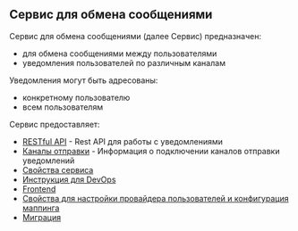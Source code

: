 Сервис для обмена сообщениями
-----------------------------

Сервис для обмена сообщениями (далее Сервис) предназначен:
- для обмена сообщениями между пользователями
- уведомления пользователей по различным каналам

Уведомления могут быть адресованы:
- конкретному пользователю
- всем пользователям

Сервис предоставляет:
- [RESTful API](Rest.md) - Rest API для работы с уведомлениями
- [Каналы отправки](Channels.md) - Информация о подключении каналов отправки уведомлений 
- [Свойства сервиса](Properties.md)
- [Инструкция для DevOps](DevOps.md)
- [Frontend](Frontend.md)
- [Свойства для настройки провайдера пользователей и конфигурация маппинга](UserRoleProviderPropertiesAndMapping.md)
- [Миграция](Migration.md)
